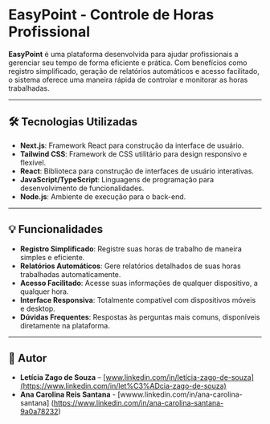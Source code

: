 # EasyPoint - Controle de Horas Profissional

**EasyPoint** é uma plataforma desenvolvida para ajudar profissionais a gerenciar seu tempo de forma eficiente e prática. Com benefícios como registro simplificado, geração de relatórios automáticos e acesso facilitado, o sistema oferece uma maneira rápida de controlar e monitorar as horas trabalhadas.

---

## 🛠 Tecnologias Utilizadas

- **Next.js**: Framework React para construção da interface de usuário.
- **Tailwind CSS**: Framework de CSS utilitário para design responsivo e flexível.
- **React**: Biblioteca para construção de interfaces de usuário interativas.
- **JavaScript/TypeScript**: Linguagens de programação para desenvolvimento de funcionalidades.
- **Node.js**: Ambiente de execução para o back-end.

---

## 💡 Funcionalidades

- **Registro Simplificado**: Registre suas horas de trabalho de maneira simples e eficiente.
- **Relatórios Automáticos**: Gere relatórios detalhados de suas horas trabalhadas automaticamente.
- **Acesso Facilitado**: Acesse suas informações de qualquer dispositivo, a qualquer hora.
- **Interface Responsiva**: Totalmente compatível com dispositivos móveis e desktop.
- **Dúvidas Frequentes**: Respostas às perguntas mais comuns, disponíveis diretamente na plataforma.

---

## 📌 Autor

- **Letícia Zago de Souza** – [www.linkedin.com/in/letícia-zago-de-souza](https://www.linkedin.com/in/let%C3%ADcia-zago-de-souza)
- **Ana Carolina Reis Santana** - [wwww.linkedin.com/in/ana-carolina-santana] (https://www.linkedin.com/in/ana-carolina-santana-9a0a78232)
